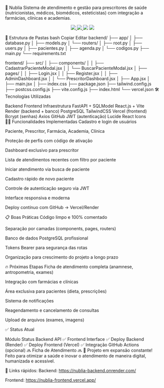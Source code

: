 🚀 Nublia
Sistema de atendimento e gestão para prescritores de saúde (nutricionistas, médicos, biomédicos, esteticistas) com integração a farmácias, clínicas e academias.

<p align="center"> <a href="https://nublia-backend.onrender.com/" target="_blank"> <img src="https://img.shields.io/badge/Render-Backend-green?style=for-the-badge" /> </a> <a href="https://nublia-frontend.vercel.app/" target="_blank"> <img src="https://img.shields.io/badge/Vercel-Frontend-blue?style=for-the-badge" /> </a> <img src="https://img.shields.io/badge/Made%20with-FastAPI-success?style=for-the-badge" /> <img src="https://img.shields.io/badge/Database-PostgreSQL-blue?style=for-the-badge" /> </p>
📂 Estrutura de Pastas
bash
Copiar
Editar
backend/
  ├── app/
  │   ├── database.py
  │   ├── models.py
  │   └── routers/
  │       ├── root.py
  │       ├── users.py
  │       ├── pacientes.py
  │       ├── agenda.py
  │       └── codigos.py
  ├── main.py
  └── requirements.txt

frontend/
  ├── src/
  │   ├── components/
  │   │   ├── CadastrarPacienteModal.jsx
  │   │   └── BuscarPacienteModal.jsx
  │   ├── pages/
  │   │   ├── Login.jsx
  │   │   ├── Register.jsx
  │   │   ├── AdminDashboard.jsx
  │   │   └── PrescritorDashboard.jsx
  │   ├── App.jsx
  │   ├── main.jsx
  │   ├── index.css
  ├── package.json
  ├── tailwind.config.js
  ├── postcss.config.js
  ├── vite.config.js
  ├── index.html
  └── vercel.json
🛠 Tecnologias Utilizadas

Backend	Frontend	Infraestrutura
FastAPI + SQLModel	React.js + Vite	Render (backend + banco)
PostgreSQL	TailwindCSS	Vercel (frontend)
Bcrypt (senhas)	Axios	GitHub
JWT (autenticação)	Lucide React Icons	
👨‍⚕️ Funcionalidades Implementadas
Cadastro e login de usuários

Paciente, Prescritor, Farmácia, Academia, Clínica

Proteção de perfis com código de ativação

Dashboard exclusivo para prescritor

Lista de atendimentos recentes com filtro por paciente

Iniciar atendimento via busca de paciente

Cadastro rápido de novo paciente

Controle de autenticação seguro via JWT

Interface responsiva e moderna

Deploy contínuo com GitHub → Vercel/Render

📋 Boas Práticas
Código limpo e 100% comentado

Separação por camadas (components, pages, routers)

Banco de dados PostgreSQL profissional

Tokens Bearer para segurança das rotas

Organização para crescimento do projeto a longo prazo

🔥 Próximas Etapas
Ficha de atendimento completa (anamnese, antropometria, exames)

Integração com farmácias e clínicas

Área exclusiva para pacientes (dieta, prescrições)

Sistema de notificações

Reagendamento e cancelamento de consultas

Upload de arquivos (exames, imagens)

✅ Status Atual

Módulo	Status
Backend API	✅
Frontend Interface	✅
Deploy Backend (Render)	✅
Deploy Frontend (Vercel)	✅
Integração GitHub Actions (opcional)	🔜
Ficha de Atendimento	🔜
📢 Projeto em expansão constante!
Feito para otimizar a saúde e inovar o atendimento de maneira digital, humanizada e acessível.

📎 Links rápidos:
Backend: https://nublia-backend.onrender.com/

Frontend: https://nublia-frontend.vercel.app/
